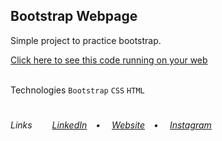 ## Bootstrap Webpage
<p>Simple project to practice bootstrap.</p>
<a href="https://vlb-fruta-fruto.netlify.app" target="_blank">Click here to see this code running on your web</a></br></br>

Technologies 
<code>Bootstrap</code> <code>CSS</code> <code>HTML</code>
 
#
<h6>Links&ensp;&ensp;&ensp;&ensp;
<a href="https://linkedin.com/in/victorlbueno/" target="_blank">LinkedIn</a>&ensp;&ensp;•&ensp;&ensp;
<a href="https://victor.com.de/" target="_blank">Website</a>&ensp;&ensp;•&ensp;&ensp;
<a href="https://instagram.com/victorlbueno" target="_blank">Instagram</a></h6>

